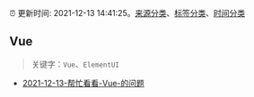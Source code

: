 :alarm_clock: 更新时间: 2021-12-13 14:41:25。[来源分类](../README.md)、[标签分类](../TAGS.md)、[时间分类](../TIMELINE.md)

## Vue


> 关键字：`Vue`、`ElementUI`



- [2021-12-13-帮忙看看-Vue-的问题](https://www.v2ex.com/t/821969) 